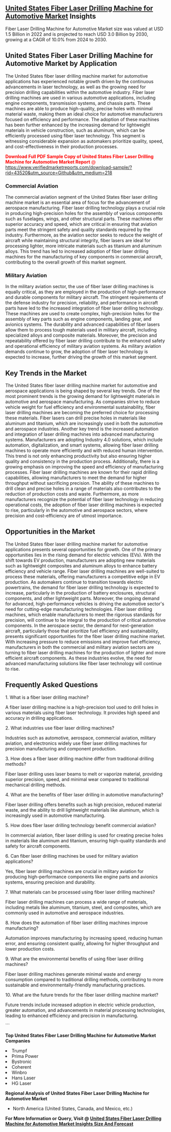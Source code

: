 <h2><a href="https://www.verifiedmarketreports.com/download-sample/?rid=43520&amp;utm_source=Github&amp;utm_medium=218" target="_blank">United States Fiber Laser Drilling Machine for Automotive Market</a> Insights</h2><p>Fiber Laser Drilling Machine for Automotive Market size was valued at USD 1.5 Billion in 2022 and is projected to reach USD 3.0 Billion by 2030, growing at a CAGR of 10.0% from 2024 to 2030.</p><p> <h2>United States Fiber Laser Drilling Machine for Automotive Market by Application</h2> The United States fiber laser drilling machine market for automotive applications has experienced notable growth driven by the continuous advancements in laser technology, as well as the growing need for precision drilling capabilities within the automotive industry. Fiber laser drilling machines are used in various automotive applications, including engine components, transmission systems, and chassis parts. These machines are able to produce high-quality, precise holes with minimal material waste, making them an ideal choice for automotive manufacturers focused on efficiency and performance. The adoption of these machines has been further enhanced by the increasing demand for lightweight materials in vehicle construction, such as aluminum, which can be efficiently processed using fiber laser technology. This segment is witnessing considerable expansion as automakers prioritize quality, speed, and cost-effectiveness in their production processes. <p><span class=""><span style="color: #ff0000;"><strong>Download Full PDF Sample Copy of United States Fiber Laser Drilling Machine for Automotive Market Report</strong> @ </span><a href="https://www.verifiedmarketreports.com/download-sample/?rid=43520&amp;utm_source=Github&amp;utm_medium=218" target="_blank">https://www.verifiedmarketreports.com/download-sample/?rid=43520&amp;utm_source=Github&amp;utm_medium=218</a></span></p> <h3>Commercial Aviation</h3> The commercial aviation segment of the United States fiber laser drilling machine market is an essential area of focus for the advancement of aerospace manufacturing. Fiber laser drilling technology plays a crucial role in producing high-precision holes for the assembly of various components such as fuselages, wings, and other structural parts. These machines offer superior accuracy and speed, which are critical in ensuring that aviation parts meet the stringent safety and quality standards required by the industry. Furthermore, as the aviation sector seeks to reduce the weight of aircraft while maintaining structural integrity, fiber lasers are ideal for processing lighter, more intricate materials such as titanium and aluminum alloys. This trend has led to increased adoption of fiber laser drilling machines for the manufacturing of key components in commercial aircraft, contributing to the overall growth of this market segment. <h3>Military Aviation</h3> In the military aviation sector, the use of fiber laser drilling machines is equally critical, as they are employed in the production of high-performance and durable components for military aircraft. The stringent requirements of the defense industry for precision, reliability, and performance in aircraft parts have led to the increased integration of fiber laser drilling technology. These machines are used to create complex, high-precision holes for the assembly of key parts such as engine components, landing gear, and avionics systems. The durability and advanced capabilities of fiber lasers allow them to process tough materials used in military aircraft, including specialized alloys and composite materials. Moreover, the precision and repeatability offered by fiber laser drilling contribute to the enhanced safety and operational efficiency of military aviation systems. As military aviation demands continue to grow, the adoption of fiber laser technology is expected to increase, further driving the growth of this market segment. <h2>Key Trends in the Market</h2> The United States fiber laser drilling machine market for automotive and aerospace applications is being shaped by several key trends. One of the most prominent trends is the growing demand for lightweight materials in automotive and aerospace manufacturing. As companies strive to reduce vehicle weight for fuel efficiency and environmental sustainability, fiber laser drilling machines are becoming the preferred choice for processing these materials. Fiber lasers can drill precise holes in materials like aluminum and titanium, which are increasingly used in both the automotive and aerospace industries. Another key trend is the increased automation and integration of laser drilling machines into advanced manufacturing systems. Manufacturers are adopting Industry 4.0 solutions, which include automation, digitalization, and smart systems, allowing fiber laser drilling machines to operate more efficiently and with reduced human intervention. This trend is not only enhancing productivity but also ensuring higher quality and consistency in the production process. Additionally, there is a growing emphasis on improving the speed and efficiency of manufacturing processes. Fiber laser drilling machines are known for their rapid drilling capabilities, allowing manufacturers to meet the demand for higher throughput without sacrificing precision. The ability of these machines to drill clean and precise holes in a range of materials also contributes to the reduction of production costs and waste. Furthermore, as more manufacturers recognize the potential of fiber laser technology in reducing operational costs, the adoption of fiber laser drilling machines is expected to rise, particularly in the automotive and aerospace sectors, where precision and cost-efficiency are of utmost importance. <h2>Opportunities in the Market</h2> The United States fiber laser drilling machine market for automotive applications presents several opportunities for growth. One of the primary opportunities lies in the rising demand for electric vehicles (EVs). With the shift towards EV production, manufacturers are adopting new materials such as lightweight composites and aluminum alloys to enhance battery efficiency and vehicle range. Fiber laser drilling machines are well-suited to process these materials, offering manufacturers a competitive edge in EV production. As automakers continue to transition towards electric powertrains, the demand for fiber laser drilling technology is expected to increase, particularly in the production of battery enclosures, structural components, and other lightweight parts. Moreover, the ongoing demand for advanced, high-performance vehicles is driving the automotive sector's need for cutting-edge manufacturing technologies. Fiber laser drilling machines, which enable manufacturers to meet the rigorous standards for precision, will continue to be integral to the production of critical automotive components. In the aerospace sector, the demand for next-generation aircraft, particularly those that prioritize fuel efficiency and sustainability, presents significant opportunities for the fiber laser drilling machine market. With increasing pressure to reduce emissions and improve fuel efficiency, manufacturers in both the commercial and military aviation sectors are turning to fiber laser drilling machines for the production of lighter and more efficient aircraft components. As these industries evolve, the need for advanced manufacturing solutions like fiber laser technology will continue to rise. <h2>Frequently Asked Questions</h2> <p>1. What is a fiber laser drilling machine?</p> <p>A fiber laser drilling machine is a high-precision tool used to drill holes in various materials using fiber laser technology. It provides high speed and accuracy in drilling applications.</p> <p>2. What industries use fiber laser drilling machines?</p> <p>Industries such as automotive, aerospace, commercial aviation, military aviation, and electronics widely use fiber laser drilling machines for precision manufacturing and component production.</p> <p>3. How does a fiber laser drilling machine differ from traditional drilling methods?</p> <p>Fiber laser drilling uses laser beams to melt or vaporize material, providing superior precision, speed, and minimal wear compared to traditional mechanical drilling methods.</p> <p>4. What are the benefits of fiber laser drilling in automotive manufacturing?</p> <p>Fiber laser drilling offers benefits such as high precision, reduced material waste, and the ability to drill lightweight materials like aluminum, which is increasingly used in automotive manufacturing.</p> <p>5. How does fiber laser drilling technology benefit commercial aviation?</p> <p>In commercial aviation, fiber laser drilling is used for creating precise holes in materials like aluminum and titanium, ensuring high-quality standards and safety for aircraft components.</p> <p>6. Can fiber laser drilling machines be used for military aviation applications?</p> <p>Yes, fiber laser drilling machines are crucial in military aviation for producing high-performance components like engine parts and avionics systems, ensuring precision and durability.</p> <p>7. What materials can be processed using fiber laser drilling machines?</p> <p>Fiber laser drilling machines can process a wide range of materials, including metals like aluminum, titanium, steel, and composites, which are commonly used in automotive and aerospace industries.</p> <p>8. How does the automation of fiber laser drilling machines improve manufacturing?</p> <p>Automation improves manufacturing by increasing speed, reducing human error, and ensuring consistent quality, allowing for higher throughput and lower production costs.</p> <p>9. What are the environmental benefits of using fiber laser drilling machines?</p> <p>Fiber laser drilling machines generate minimal waste and energy consumption compared to traditional drilling methods, contributing to more sustainable and environmentally-friendly manufacturing practices.</p> <p>10. What are the future trends for the fiber laser drilling machine market?</p> <p>Future trends include increased adoption in electric vehicle production, greater automation, and advancements in material processing technologies, leading to enhanced efficiency and precision in manufacturing.</p> ```</p><p><strong>Top United States Fiber Laser Drilling Machine for Automotive Market Companies</strong></p><div data-test-id=""><p><li>Trumpf</li><li> Prima Power</li><li> Bystronic</li><li> Coherent</li><li> Winbro</li><li> Hans Laser</li><li> HG Laser</li></p><div><strong>Regional Analysis of&nbsp;United States Fiber Laser Drilling Machine for Automotive Market</strong></div><ul><li dir="ltr"><p dir="ltr">North America&nbsp;(United States, Canada, and Mexico, etc.)</p></li></ul><p><strong>For More Information or Query, Visit @&nbsp;</strong><strong><a href="https://www.verifiedmarketreports.com/product/global-fiber-laser-drilling-machine-for-automotive-market-2019-by-manufacturers-regions-type-and-application-forecast-to-2024/?utm_source=Github&amp;utm_medium=218" target="_blank">United States Fiber Laser Drilling Machine for Automotive Market Insights Size And Forecast</a></strong></p></div>
